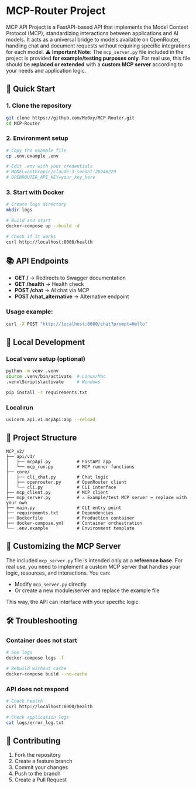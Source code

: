 # MCP-Router Project

MCP API Project is a FastAPI-based API that implements the Model Context Protocol (MCP), standardizing interactions between applications and AI models.
It acts as a universal bridge to models available on OpenRouter, handling chat and document requests without requiring specific integrations for each model.
⚠️ **Important Note**: The `mcp_server.py` file included in the project is provided **for example/testing purposes only**.
For real use, this file should be **replaced or extended** with a **custom MCP server** according to your needs and application logic.

## 🚀 Quick Start

### 1. Clone the repository

```bash
git clone https://github.com/Mo0xy/MCP-Router.git
cd MCP-Router
```

### 2. Environment setup

```bash
# Copy the example file
cp .env.example .env

# Edit .env with your credentials
# MODEL=anthropic/claude-3-sonnet-20240229
# OPENROUTER_API_KEY=your_key_here
```

### 3. Start with Docker

```bash
# Create logs directory
mkdir logs

# Build and start
docker-compose up --build -d

# Check if it works
curl http://localhost:8000/health
```

## 📚 API Endpoints

* **GET /** → Redirects to Swagger documentation
* **GET /health** → Health check
* **POST /chat** → AI chat via MCP
* **POST /chat\_alternative** → Alternative endpoint

### Usage example:

```bash
curl -X POST "http://localhost:8000/chat?prompt=Hello"
```

## 🔧 Local Development

### Local venv setup (optional)

```bash
python -m venv .venv
source .venv/bin/activate  # Linux/Mac
.venv\Scripts\activate     # Windows

pip install -r requirements.txt
```

### Local run

```bash
uvicorn api.v1.mcpApi:app --reload
```

## 📁 Project Structure

```
MCP_v2/
├── api/v1/
│   ├── mcpApi.py          # FastAPI app
│   └── mcp_run.py         # MCP runner functions
├── core/
│   ├── cli_chat.py        # Chat logic
│   ├── openrouter.py      # OpenRouter client
│   └── cli.py             # CLI interface
├── mcp_client.py          # MCP client
├── mcp_server.py          # ⚠️ Example/test MCP server → replace with your own
├── main.py                # CLI entry point
├── requirements.txt       # Dependencies
├── Dockerfile             # Production container
├── docker-compose.yml     # Container orchestration
└── .env.example           # Environment template
```

## 🔄 Customizing the MCP Server

The included `mcp_server.py` file is intended only as a **reference base**.
For real use, you need to implement a custom MCP server that handles your logic, resources, and interactions.
You can:

* Modify `mcp_server.py` directly
* Or create a new module/server and replace the example file

This way, the API can interface with your specific logic.

## 🛠️ Troubleshooting

### Container does not start

```bash
# See logs
docker-compose logs -f

# Rebuild without cache
docker-compose build --no-cache
```

### API does not respond

```bash
# Check health
curl http://localhost:8000/health

# Check application logs
cat logs/error_log.txt
```

## 🤝 Contributing

1. Fork the repository
2. Create a feature branch
3. Commit your changes
4. Push to the branch
5. Create a Pull Request

